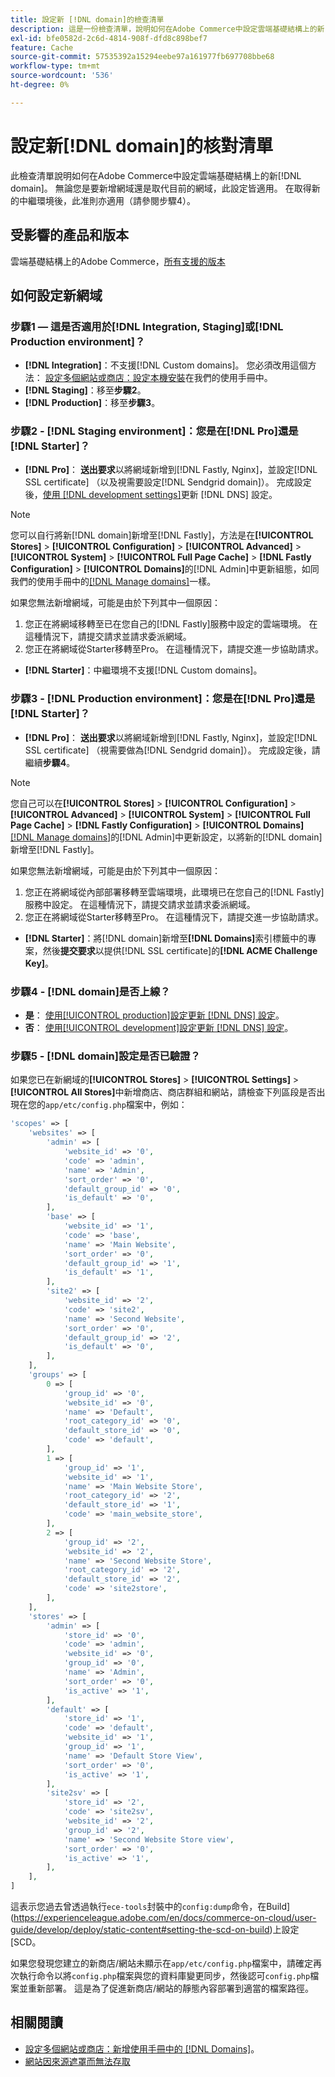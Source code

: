 ```yaml
---
title: 設定新 [!DNL domain]的檢查清單
description: 這是一份檢查清單，說明如何在Adobe Commerce中設定雲端基礎結構上的新 [!DNL domain] 。
exl-id: bfe0582d-2c6d-4814-908f-dfd8c898bef7
feature: Cache
source-git-commit: 57535392a15294eebe97a161977fb697708bbe68
workflow-type: tm+mt
source-wordcount: '536'
ht-degree: 0%

---
```


# 設定新[!DNL domain]的核對清單

此檢查清單說明如何在Adobe Commerce中設定雲端基礎結構上的新[!DNL domain]。 無論您是要新增網域還是取代目前的網域，此設定皆適用。 在取得新的中繼環境後，此准則亦適用（請參閱步驟4）。

## 受影響的產品和版本

雲端基礎結構上的Adobe Commerce，[所有支援的版本](https://www.adobe.com/content/dam/cc/en/legal/terms/enterprise/pdfs/Adobe-Commerce-Software-Lifecycle-Policy.pdf)

## 如何設定新網域

### 步驟1 — 這是否適用於[!DNL Integration, Staging]或[!DNL Production environment]？

* **[!DNL Integration]**：不支援[!DNL Custom domains]。 您必須改用這個方法： [設定多個網站或商店：設定本機安裝](https://experienceleague.adobe.com/docs/commerce-cloud-service/user-guide/configure-store/multiple-sites.html#add-new-domains)在我們的使用手冊中。
* **[!DNL Staging]**：移至&#x200B;**步驟2**。
* **[!DNL Production]**：移至&#x200B;**步驟3**。

### 步驟2 - [!DNL Staging environment]：您是在[!DNL Pro]還是[!DNL Starter]？

* **[!DNL Pro]**： **送出要求**&#x200B;以將網域新增到[!DNL Fastly, Nginx]，並設定[!DNL SSL certificate] （以及視需要設定[!DNL Sendgrid domain]）。 完成設定後，[使用 [!DNL development settings]](https://experienceleague.adobe.com/docs/commerce-cloud-service/user-guide/cdn/setup-fastly/fastly-configuration.html#update-dns-configuration-with-development-settings)更新 [!DNL DNS] 設定。

>[!NOTE]
>
>您可以自行將新[!DNL domain]新增至[!DNL Fastly]，方法是在&#x200B;**[!UICONTROL Stores]** > **[!UICONTROL Configuration]** > **[!UICONTROL Advanced]** > **[!UICONTROL System]** > **[!UICONTROL Full Page Cache]** > **[!DNL Fastly Configuration]** > **[!UICONTROL Domains]**&#x200B;的[!DNL Admin]中更新組態，如同我們的使用手冊中的[[!DNL Manage domains]](https://experienceleague.adobe.com/docs/commerce-cloud-service/user-guide/cdn/setup-fastly/fastly-custom-cache-configuration.html#manage-domains)一樣。
>
>如果您無法新增網域，可能是由於下列其中一個原因：
>
>1. 您正在將網域移轉至已在您自己的[!DNL Fastly]服務中設定的雲端環境。 在這種情況下，請提交請求並請求委派網域。
>1. 您正在將網域從Starter移轉至Pro。 在這種情況下，請提交進一步協助請求。

* **[!DNL Starter]**：中繼環境不支援[!DNL Custom domains]。

### 步驟3 - [!DNL Production environment]：您是在[!DNL Pro]還是[!DNL Starter]？

* **[!DNL Pro]**： **送出要求**&#x200B;以將網域新增到[!DNL Fastly, Nginx]，並設定[!DNL SSL certificate] （視需要做為[!DNL Sendgrid domain]）。 完成設定後，請繼續&#x200B;**步驟4**。

>[!NOTE]
>
>您自己可以在&#x200B;**[!UICONTROL Stores]** > **[!UICONTROL Configuration]** > **[!UICONTROL Advanced]** > **[!UICONTROL System]** > **[!UICONTROL Full Page Cache]** > **[!DNL Fastly Configuration]** > **[!UICONTROL Domains]** [[!DNL Manage domains]](https://experienceleague.adobe.com/docs/commerce-cloud-service/user-guide/cdn/setup-fastly/fastly-custom-cache-configuration.html#manage-domains)的[!DNL Admin]中更新設定，以將新的[!DNL domain]新增至[!DNL Fastly]。
>
>
>如果您無法新增網域，可能是由於下列其中一個原因：
>
>1. 您正在將網域從內部部署移轉至雲端環境，此環境已在您自己的[!DNL Fastly]服務中設定。 在這種情況下，請提交請求並請求委派網域。
>1. 您正在將網域從Starter移轉至Pro。 在這種情況下，請提交進一步協助請求。

* **[!DNL Starter]**：將[!DNL domain]新增至&#x200B;**[!DNL Domains]**&#x200B;索引標籤中的專案，然後&#x200B;**提交要求**&#x200B;以提供[!DNL SSL certificate]的&#x200B;**[!DNL ACME Challenge Key]**。

### 步驟4 - [!DNL domain]是否上線？

* **是**： [使用[!UICONTROL production]設定更新 [!DNL DNS] 設定](https://experienceleague.adobe.com/docs/commerce-cloud-service/user-guide/launch/checklist.html#update-dns-configuration-with-production-settings)。
* **否**： [使用[!UICONTROL development]設定更新 [!DNL DNS] 設定](https://experienceleague.adobe.com/docs/commerce-cloud-service/user-guide/cdn/setup-fastly/fastly-configuration.html#update-dns-configuration-with-development-settings)。

### 步驟5 - [!DNL domain]設定是否已驗證？

如果您已在新網域的&#x200B;**[!UICONTROL Stores]** > **[!UICONTROL Settings]** > **[!UICONTROL All Stores]**&#x200B;中新增商店、商店群組和網站，請檢查下列區段是否出現在您的`app/etc/config.php`檔案中，例如：

```php
'scopes' => [
    'websites' => [
        'admin' => [
            'website_id' => '0',
            'code' => 'admin',
            'name' => 'Admin',
            'sort_order' => '0',
            'default_group_id' => '0',
            'is_default' => '0',
        ],
        'base' => [
            'website_id' => '1',
            'code' => 'base',
            'name' => 'Main Website',
            'sort_order' => '0',
            'default_group_id' => '1',
            'is_default' => '1',
        ],
        'site2' => [
            'website_id' => '2',
            'code' => 'site2',
            'name' => 'Second Website',
            'sort_order' => '0',
            'default_group_id' => '2',
            'is_default' => '0',
        ],
    ],
    'groups' => [
        0 => [
            'group_id' => '0',
            'website_id' => '0',
            'name' => 'Default',
            'root_category_id' => '0',
            'default_store_id' => '0',
            'code' => 'default',
        ],
        1 => [
            'group_id' => '1',
            'website_id' => '1',
            'name' => 'Main Website Store',
            'root_category_id' => '2',
            'default_store_id' => '1',
            'code' => 'main_website_store',
        ],
        2 => [
            'group_id' => '2',
            'website_id' => '2',
            'name' => 'Second Website Store',
            'root_category_id' => '2',
            'default_store_id' => '2',
            'code' => 'site2store',
        ],
    ],
    'stores' => [
        'admin' => [
            'store_id' => '0',
            'code' => 'admin',
            'website_id' => '0',
            'group_id' => '0',
            'name' => 'Admin',
            'sort_order' => '0',
            'is_active' => '1',
        ],
        'default' => [
            'store_id' => '1',
            'code' => 'default',
            'website_id' => '1',
            'group_id' => '1',
            'name' => 'Default Store View',
            'sort_order' => '0',
            'is_active' => '1',
        ],
        'site2sv' => [
            'store_id' => '2',
            'code' => 'site2sv',
            'website_id' => '2',
            'group_id' => '2',
            'name' => 'Second Website Store view',
            'sort_order' => '0',
            'is_active' => '1',
        ],
    ],
]
```

這表示您過去曾透過執行`ece-tools`封裝中的`config:dump`命令，在Build](https://experienceleague.adobe.com/en/docs/commerce-on-cloud/user-guide/develop/deploy/static-content#setting-the-scd-on-build)上設定[SCD。

如果您發現您建立的新商店/網站未顯示在`app/etc/config.php`檔案中，請確定再次執行命令以將`config.php`檔案與您的資料庫變更同步，然後認可`config.php`檔案並重新部署。 這是為了促進新商店/網站的靜態內容部署到適當的檔案路徑。

## 相關閱讀

* [設定多個網站或商店：新增使用手冊中的 [!DNL Domains]](https://experienceleague.adobe.com/docs/commerce-cloud-service/user-guide/configure-store/multiple-sites.html#add-new-domains)。
* [網站因來源遮罩而無法存取](https://experienceleague.adobe.com/en/docs/commerce-knowledge-base/kb/troubleshooting/site-down-or-unresponsive/production-site-not-accessible-due-to-origin-cloaking)
